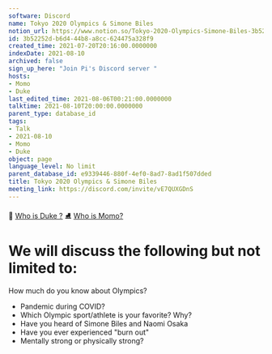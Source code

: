 ```yaml
---
software: Discord
name: Tokyo 2020 Olympics & Simone Biles
notion_url: https://www.notion.so/Tokyo-2020-Olympics-Simone-Biles-3b52252db6d444b8a8cc624475a328f9
id: 3b52252d-b6d4-44b8-a8cc-624475a328f9
created_time: 2021-07-20T20:16:00.0000000
indexDate: 2021-08-10
archived: false
sign_up_here: "Join Pi's Discord server "
hosts:
- Momo
- Duke
last_edited_time: 2021-08-06T00:21:00.0000000
talktime: 2021-08-10T20:00:00.0000000
parent_type: database_id
tags:
- Talk
- 2021-08-10
- Momo
- Duke
object: page
language_level: No limit
parent_database_id: e9339446-880f-4ef0-8ad7-8ad1f507dded
title: Tokyo 2020 Olympics & Simone Biles
meeting_link: https://discord.com/invite/vE7QUXGDnS
---
```



👑   [Who is Duke ?](/e0958ccc596f4efea798c99507f0f16e) 
⛸️  [Who is Momo?](/23f0f26c7f1547c0b08477c0c6f1f461) 

# We will discuss the following but not limited to:
How much do you know about Olympics?
   - Pandemic during COVID?
   - Which Olympic sport/athlete is your favorite? Why?
   - Have you heard of Simone Biles and Naomi Osaka
   - Have you ever experienced "burn out"
   - Mentally strong or physically strong?




